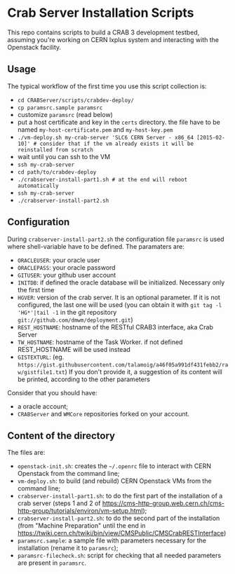 # Crab Server Installation Scripts

This repo contains scripts to build a CRAB 3 development testbed, assuming you're working on CERN lxplus system and interacting with the Openstack facility.

## Usage

The typical workflow of the first time you use this script collection is:
  * `cd CRABServer/scripts/crabdev-deploy/`
  * `cp paramsrc.sample paramsrc`
  * customize `paramsrc` (read below)
  * put a host certificate and key in the `certs` directory. the file have to be named `my-host-certificate.pem` and `my-host-key.pem`
  * `./vm-deploy.sh my-crab-server 'SLC6 CERN Server - x86_64 [2015-02-10]' # consider that if the vm already exists it will be reinstalled from scratch`
  *  wait until you can ssh to the VM
  * `ssh my-crab-server`
  * `cd path/to/crabdev-deploy`
  * `./crabserver-install-part1.sh # at the end will reboot automatically`
  * `ssh my-crab-server`
  * `./crabserver-install-part2.sh`

## Configuration

During `crabserver-install-part2.sh` the configuration file `paramsrc` is used where shell-variable have to be defined. The paramaters are:

  * `ORACLEUSER`: your oracle user
  * `ORACLEPASS`: your oracle password
  * `GITUSER`: your github user account
  * `INITDB`: if defined the oracle database will be initialized. Necessary only the first time
  * `HGVER`: version of the crab server. It is an optional parameter. If it is not configured, the last one will be used (you can obtain it with `git tag -l 'HG*'|tail -1` in the git repository `git://github.com/dmwm/deployment.git`)
  * `REST_HOSTNAME`: hostname of the RESTful CRAB3 interface, aka Crab Server
  * `TW_HOSTNAME`: hostname of the Task Worker. if not defined REST_HOSTNAME will be used instead
  * `GISTEXTURL`: (eg. `https://gist.githubusercontent.com/talamoig/a46f05a991df431febb2/raw/gistfile1.txt`) If you don't provide it, a suggestion
of its content will be printed, according to the other parameters

Consider that you should have:

  * a oracle account;
  *  `CRABServer` and `WMCore` repositories forked on your account.


## Content of the directory

The files are:

  * `openstack-init.sh`: creates the `~/.openrc` file to interact with CERN Openstack from the command line;
  * `vm-deploy.sh`: to build (and rebuild) CERN Openstack VMs from the command line;
  * `crabserver-install-part1.sh`: to do the first part of the installation of a crab server (steps 1 and 2 of https://cms-http-group.web.cern.ch/cms-http-group/tutorials/environ/vm-setup.html);
  * `crabserver-install-part2.sh`: to do the second part of the installation (from "Machine Preparation" until the end in https://twiki.cern.ch/twiki/bin/view/CMSPublic/CMSCrabRESTInterface)
  * `paramsrc.sample`: a sample file with parameters necessary for the installation (rename it to `paramsrc`);
  * `paramsrc-filecheck.sh`: script for checking that all needed parameters are present in `paramsrc`.
